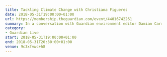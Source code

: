 ```yaml
---
title: Tackling Climate Change with Christiana Figueres
date: 2018-05-31T19:00:00+01:00
url: https://membership.theguardian.com/event/44016742261
summary: In a conversation with Guardian environment editor Damian Carrington, learn how this inspirational leading figure believes the world can beat its greatest challenge.
category:
- Guardian Live
start: 2018-05-31T19:00:00+01:00
end: 2018-05-31T20:30:00+01:00
venue: 9c3xfvwc+h8
---
```

